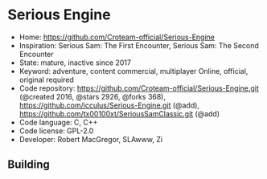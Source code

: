 # Serious Engine

- Home: https://github.com/Croteam-official/Serious-Engine
- Inspiration: Serious Sam: The First Encounter, Serious Sam: The Second Encounter
- State: mature, inactive since 2017
- Keyword: adventure, content commercial, multiplayer Online, official, original required
- Code repository: https://github.com/Croteam-official/Serious-Engine.git (@created 2016, @stars 2926, @forks 368), https://github.com/icculus/Serious-Engine.git (@add), https://github.com/tx00100xt/SeriousSamClassic.git (@add)
- Code language: C, C++
- Code license: GPL-2.0
- Developer: Robert MacGregor, SLAwww, Zi

## Building
